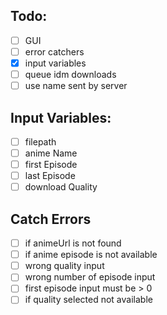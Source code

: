 ## Todo:
* [ ] GUI
* [ ] error catchers
* [x] input variables
* [ ] queue idm downloads
* [ ] use name sent by server

## Input Variables:
* [ ] filepath
* [ ] anime Name
* [ ] first Episode
* [ ] last Episode
* [ ] download Quality

## Catch Errors
* [ ] if animeUrl is not found
* [ ] if anime episode is not available
* [ ] wrong  quality input
* [ ] wrong number of episode input
* [ ] first episode input must be > 0
* [ ] if quality selected not available